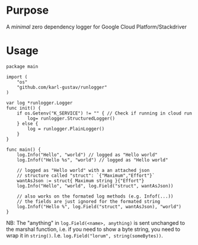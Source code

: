 Purpose
=======
A _minimal_ zero dependency logger for Google Cloud Platform/Stackdriver

Usage
=====
```
package main

import (
	"os"
	"github.com/karl-gustav/runlogger"
)

var log *runlogger.Logger
func init() {
	if os.Getenv("K_SERVICE") != "" { // Check if running in cloud run
		log= runlogger.StructuredLogger()
	} else {
		log = runlogger.PlainLogger()
	}
}

func main() {
	log.Info("Hello", "world") // logged as "Hello world"
	log.Infof("Hello %s", "world") // logged as "Hello world"

	// logged as "Hello world" with a an attached json
	// structure called "struct": `{"Maximum","Effort"}`
	wantAsJson := struct{ Maximum string }{"Effort"}
	log.Info("Hello", "world", log.Field("struct", wantAsJson))

	// also works on the formated log methods (e.g. Infof(...))
	// the fields are just ignored for the formated string
	log.Infof("Hello %", log.Field("struct", wantAsJson), "world")
}
```

NB: The "anything" in `log.Field(<name>, anything)` is sent unchanged
to the marshal function, i.e. if you need to show a byte string, you
need to wrap it in `string()`.
I.e. `log.Field("lorum", string(someBytes))`.
